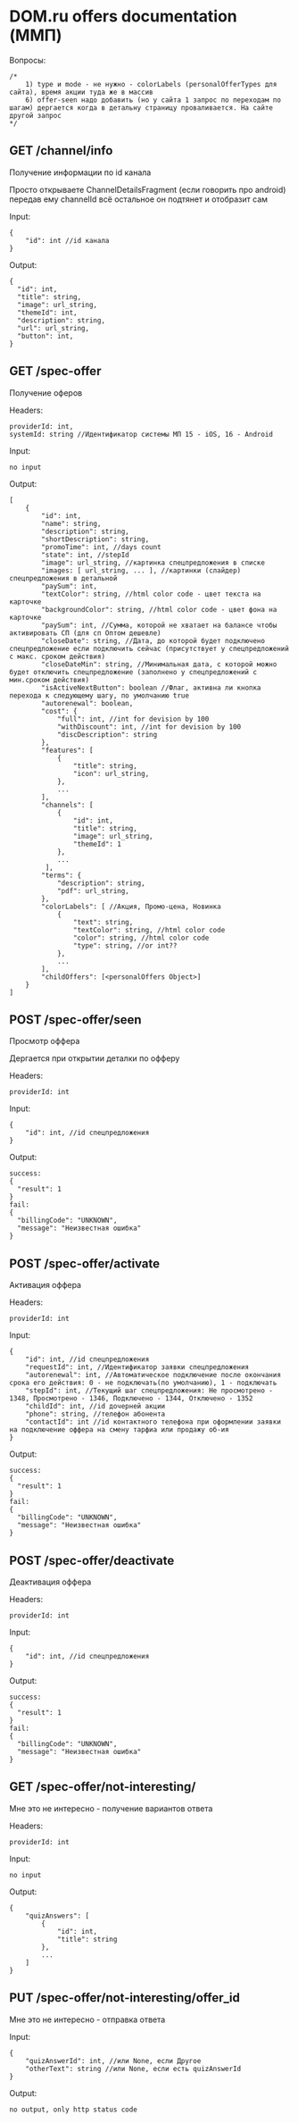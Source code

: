 <h1>DOM.ru offers documentation (ММП)</h1>

Вопросы:

    /*
        1) type и mode - не нужно - colorLabels (personalOfferTypes для сайта), время акции туда же в массив
        6) offer-seen надо добавить (но у сайта 1 запрос по переходам по шагам) дергается когда в детальну страницу проваливается. На сайте другой запрос
    */ 

<h2> GET /channel/info </h2>
Получение информации по id канала

Просто открываете ChannelDetailsFragment (если говорить про android) передав ему channelId всё остальное он подтянет и отобразит сам

Input:
```
{
    "id": int //id канала
}
```

Output:
```
{
  "id": int,
  "title": string,
  "image": url_string,
  "themeId": int,
  "description": string,
  "url": url_string,
  "button": int,
}
```

<h2> GET /spec-offer </h2>
Получение оферов

Headers:
```
providerId: int,
systemId: string //Идентификатор системы МП 15 - iOS, 16 - Android
```

Input:
```
no input
```

Output:
```
[
    {
        "id": int,
        "name": string,
        "description": string,
        "shortDescription": string,
        "promoTime": int, //days count
        "state": int, //stepId
        "image": url_string, //картинка спецпредложения в списке
        "images: [ url_string, ... ], //картинки (слайдер) спецпредложения в детальной
        "paySum": int,
        "textColor": string, //html color code - цвет текста на карточке
        "backgroundColor": string, //html color code - цвет фона на карточке
        "paySum": int, //Сумма, которой не хватает на балансе чтобы активировать СП (для сп Оптом дешевле)
        "closeDate": string, //Дата, до которой будет подключено спецпредложение если подключить сейчас (присутствует у спецпредложений с макс. сроком действия)
        "closeDateMin":	string, //Минимальная дата, с которой можно будет отключить спецпредложение (заполнено у спецпредложений с мин.сроком действия)
        "isActiveNextButton": boolean //Флаг, активна ли кнопка перехода к следующему шагу, по умолчанию true
        "autorenewal": boolean,
        "cost": {
            "full": int, //int for devision by 100
            "withDiscount": int, //int for devision by 100
            "discDescription": string
        },
        "features": [
            {
                "title": string,
                "icon": url_string,
            },
            ...
        ],
        "channels": [
            {
                "id": int,
                "title": string,
                "image": url_string,
                "themeId": 1
            },
            ...
         ],
        "terms": {
            "description": string,
            "pdf": url_string,
        },
        "colorLabels": [ //Акция, Промо-цена, Новинка
            {
                "text": string,
                "textColor": string, //html color code
                "color": string, //html color code
                "type": string, //or int??
            },
            ...
        ],
        "childOffers": [<personalOffers Object>]
    }
]
```

<h2> POST /spec-offer/seen </h2>
Просмотр оффера

Дергается при открытии деталки по офферу

Headers:
```
providerId: int
```

Input:
```
{
    "id": int, //id спецпредложения
}
```

Output:

```
success:
{
  "result": 1
}
fail:
{
  "billingCode": "UNKNOWN",
  "message": "Неизвестная ошибка"
}
```

<h2> POST /spec-offer/activate </h2>
Активация оффера

Headers:
```
providerId: int
```

Input:
```
{
    "id": int, //id спецпредложения
    "requestId": int, //Идентификатор заявки спецпредложения
    "autorenewal": int, //Автоматическое подключение после окончания срока его действия: 0 - не подключать(по умолчанию), 1 - подключать
    "stepId": int, //Текущий шаг спецпредложения: Не просмотрено - 1348, Просмотрено - 1346, Подключено - 1344, Отключено - 1352
    "childId": int, //id дочерней акции
    "phone": string, //телефон абонента
    "contactId": int //id контактного телефона при оформлении заявки на подключение оффера на смену тарфиа или продажу об-ия
}
```

Output:

```
success:
{
  "result": 1
}
fail:
{
  "billingCode": "UNKNOWN",
  "message": "Неизвестная ошибка"
}
```

<h2> POST /spec-offer/deactivate </h2>
Деактивация оффера

Headers:
```
providerId: int
```

Input:
```
{
    "id": int, //id спецпредложения
}
```

Output:

```
success:
{
  "result": 1
}
fail:
{
  "billingCode": "UNKNOWN",
  "message": "Неизвестная ошибка"
}
```

<h2> GET /spec-offer/not-interesting/ </h2>
Мне это не интересно - получение вариантов ответа

Headers:
```
providerId: int
```

Input:
```
no input
```

Output:

```
{
    "quizAnswers": [
        {   
            "id": int,
            "title": string
        },
        ...
    ]
}
```

<h2> PUT /spec-offer/not-interesting/offer_id </h2>
Мне это не интересно - отправка ответа

Input:
```
{
    "quizAnswerId": int, //или None, если Другое
    "otherText": string //или None, если есть quizAnswerId
}
```

Output:

```
no output, only http status code
```